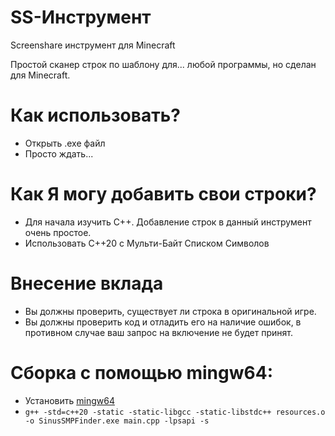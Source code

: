 # SS-Инструмент
Screenshare инструмент для Minecraft

Простой сканер строк по шаблону для... любой программы, но сделан для Minecraft.

# Как использовать?
- Открыть .exe файл
- Просто ждать...

# Как Я могу добавить свои строки?
- Для начала изучить C++. Добавление строк в данный инструмент очень простое.
- Использовать C++20 с Мульти-Байт Списком Символов

# Внесение вклада
- Вы должны проверить, существует ли строка в оригинальной игре.
- Вы должны проверить код и отладить его на наличие ошибок, в противном случае ваш запрос на включение не будет принят.

# Сборка с помощью mingw64:
- Установить [mingw64](https://www.mingw-w64.org/downloads/)
- `g++ -std=c++20 -static -static-libgcc -static-libstdc++ resources.o -o SinusSMPFinder.exe main.cpp -lpsapi -s`
